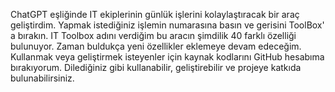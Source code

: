 ChatGPT eşliğinde IT ekiplerinin günlük işlerini kolaylaştıracak bir araç geliştirdim. Yapmak istediğiniz işlemin numarasına basın ve gerisini ToolBox' a bırakın. 
IT Toolbox adını verdiğim bu aracın şimdilik 40 farklı özelliği bulunuyor. Zaman buldukça yeni özellikler eklemeye devam edeceğim.
Kullanmak veya geliştirmek isteyenler için kaynak kodlarını GitHub hesabıma bırakıyorum. Dilediğiniz gibi kullanabilir, geliştirebilir ve projeye katkıda bulunabilirsiniz.
